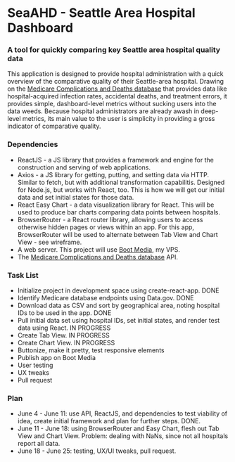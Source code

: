 # SeaAHD - Seattle Area Hospital Dashboard
### A tool for quickly comparing key Seattle area hospital quality data

This application is designed to provide hospital administration with a quick overview of the comparative quality of their Seattle-area hospital. Drawing on the [Medicare Complications and Deaths database](https://data.medicare.gov/Hospital-Compare/Complications-and-Deaths-Hospital/ynj2-r877) that provides data like hospital-acquired infection rates, accidental deaths, and treatment errors, it provides simple, dashboard-level metrics without sucking users into the data weeds. Because hospital administrators are already awash in deep-level metrics, its main value to the user is simplicity in providing a gross indicator of comparative quality.

### Dependencies
  * ReactJS - a JS library that provides a framework and engine for the construction and serving of web applications.
  * Axios - a JS library for getting, putting, and setting data via HTTP. Similar to fetch, but with additional transformation capabilitis. Designed for Node.js, but works with React, too. This is how we will get our initial data and set initial states for those data.
  * React Easy Chart - a data visualization library for React. This will be used to produce bar charts comparing data points between hospitals.
  * BrowserRouter - a React router library, allowing users to access otherwise hidden pages or views within an app. For this app, BrowserRouter will be used to alternate between Tab View and  Chart View - see wireframe.
  * A web server. This project will use [Boot Media](https://boot.media), my VPS.
  * The [Medicare Complications and Deaths database](https://data.medicare.gov/Hospital-Compare/Complications-and-Deaths-Hospital/ynj2-r877) API.

### Task List
  * Initialize project in development space using create-react-app. DONE
  * Identify Medicare database endpoints using Data.gov. DONE
  * Download data as CSV and sort by geographical area, noting hospital IDs to be used in the app. DONE
  * Pull initial data set using hospital IDs, set initial states, and render test data using React. IN PROGRESS
  * Create Tab View. IN PROGRESS
  * Create Chart View. IN PROGRESS
  * Buttonize, make it pretty, test responsive elements
  * Publish app on Boot Media
  * User testing
  * UX tweaks
  * Pull request  
  
### Plan
  * June 4 - June 11: use API, ReactJS, and dependencies to test viability of idea, create initial framework and plan for further steps. DONE.
  * June 11 - June 18: using BrowserRouter and Easy Chart, flesh out Tab View and Chart View. Problem: dealing with NaNs, since not all hospitals report all data.
  * June 18 - June 25: testing, UX/UI tweaks, pull request.